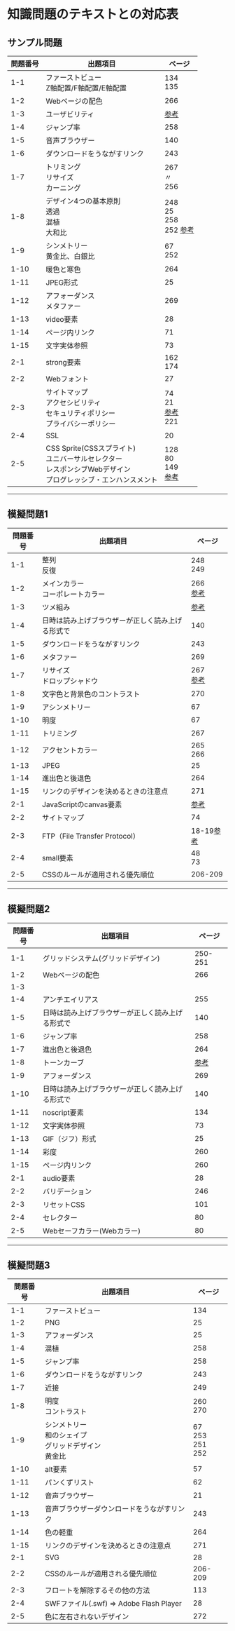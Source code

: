 # 知識問題のテキストとの対応表

## サンプル問題

| 問題番号 | 出題項目 | ページ |
| --- | --- | --- |
| 1-1 | ファーストビュー<br>Z軸配置/F軸配置/E軸配置 | 134<br>135 |
| 1-2 | Webページの配色 | 266 |
| 1-3 | ユーザビリティ | [参考](https://webdesignday.jp/inspiration/technique/css/5793/) |
| 1-4 | ジャンプ率 | 258 |
| 1-5 | 音声ブラウザー | 140 |
| 1-6 | ダウンロードをうながすリンク | 243 |
| 1-7 | トリミング<br>リサイズ<br>カーニング | 267<br>〃<br>256 |
| 1-8 | デザイン4つの基本原則<br>透過<br>混植<br>大和比 | 248<br>25<br>258<br>252 [参考](https://www.asobou.co.jp/blog/web/silver-ratio) |
| 1-9 | シンメトリー<br>黄金比、白銀比 | 67<br>252 |
| 1-10 | 暖色と寒色 | 264 |
| 1-11 | JPEG形式 | 25 |
| 1-12 | アフォーダンス<br>メタファー| 269 |
| 1-13 | video要素| 28 |
| 1-14 | ページ内リンク| 71 |
| 1-15 | 文字実体参照| 73 |
| 2-1 | strong要素 | 162<br>174 |
| 2-2 | Webフォント | 27 |
| 2-3 | サイトマップ<br>アクセシビリティ<br>セキュリティポリシー<br>プライバシーポリシー | 74<br>21<br>[参考](https://www.soumu.go.jp/main_sosiki/joho_tsusin/security/business/executive/04-2.html)<br>221 |
| 2-4 | SSL | 20 |
| 2-5 | CSS Sprite(CSSスプライト)<br>ユニバーサルセレクター<br>レスポンシブWebデザイン<br>プログレッシブ・エンハンスメント | 128<br>80<br>149<br>[参考](https://uxdaystokyo.com/articles/glossary/progressive-enhancement/) |

---
## 模擬問題1

| 問題番号 | 出題項目 | ページ |
| --- | --- | --- |
| 1-1 | 整列<br>反復 | 248<br>249 |
| 1-2 | メインカラー<br>コーポレートカラー | 266<br>[参考](https://ja.wikipedia.org/wiki/%E3%82%B3%E3%83%BC%E3%83%9D%E3%83%AC%E3%83%BC%E3%83%88%E3%82%AB%E3%83%A9%E3%83%BC) |
| 1-3 | ツメ組み | [参考](https://suikoudesign.com/suikolog/design/1864) |
| 1-4 | 日時は読み上げブラウザーが正しく読み上げる形式で | 140 |
| 1-5 | ダウンロードをうながすリンク | 243 |
| 1-6 | メタファー | 269 |
| 1-7 | リサイズ<br>ドロップシャドウ | 267<br>[参考](https://www.genius-web.co.jp/blog/design-tips/new-american-designers-ladies-and-gentlemendo-you-understand-the-difference-between-dropshadow-and-light.html) |
| 1-8 | 文字色と背景色のコントラスト | 270 |
| 1-9 | アシンメトリー | 67 |
| 1-10 | 明度 | 67 |
| 1-11 | トリミング | 267 |
| 1-12 | アクセントカラー | 265<br>266 |
| 1-13 | JPEG | 25 |
| 1-14 | 進出色と後退色 | 264 |
| 1-15 | リンクのデザインを決めるときの注意点 | 271 |
| 2-1 | JavaScriptのcanvas要素 | [参考](https://developer.mozilla.org/ja/docs/Web/API/Canvas_API) |
| 2-2 | サイトマップ | 74 |
| 2-3 | FTP（File Transfer Protocol） | 18-19[参考](https://it-trend.jp/file_transfer/article/104-0004) |
| 2-4 | small要素 | 48<br>73 |
| 2-5 | CSSのルールが適用される優先順位 | 206-209 |

---
## 模擬問題2

| 問題番号 | 出題項目 | ページ |
| --- | --- | --- |
| 1-1 | グリッドシステム(グリッドデザイン) | 250-251 |
| 1-2 | Webページの配色 | 266 |
| 1-3 |  |  |
| 1-4 | アンチエイリアス | 255 |
| 1-5 | 日時は読み上げブラウザーが正しく読み上げる形式で | 140 |
| 1-6 | ジャンプ率 | 258 |
| 1-7 | 進出色と後退色 | 264 |
| 1-8 | トーンカーブ | [参考](https://www.gen-zo.com/technique/col_tone.html) |
| 1-9 | アフォーダンス | 269 |
| 1-10 | 日時は読み上げブラウザーが正しく読み上げる形式で | 140 |
| 1-11 | noscript要素 | 134 |
| 1-12 | 文字実体参照 | 73 |
| 1-13 | GIF（ジフ）形式 | 25 |
| 1-14 | 彩度 | 260 |
| 1-15 | ページ内リンク | 260 |
| 2-1 | audio要素 | 28 |
| 2-2 | バリデーション | 246 |
| 2-3 | リセットCSS | 101 |
| 2-4 | セレクター | 80 |
| 2-5 | Webセーフカラー(Webカラー) | 80 |

---
## 模擬問題3

| 問題番号 | 出題項目 | ページ |
| --- | --- | --- |
| 1-1 | ファーストビュー | 134 |
| 1-2 | PNG | 25 |
| 1-3 | アフォーダンス | 25 |
| 1-4 | 混植 | 258 |
| 1-5 | ジャンプ率 | 258 |
| 1-6 | ダウンロードをうながすリンク | 243 |
| 1-7 | 近接 | 249 |
| 1-8 | 明度<br>コントラスト | 260<br>270|
| 1-9 | シンメトリー<br>和のシェイプ<br>グリッドデザイン<br>黄金比 | 67<br>253<br>251<br>252 |
| 1-10 | alt要素 | 57 |
| 1-11 | パンくずリスト | 62 |
| 1-12 | 音声ブラウザー | 21 |
| 1-13 | 音声ブラウザーダウンロードをうながすリンク | 243 |
| 1-14 | 色の軽重 | 264 |
| 1-15 | リンクのデザインを決めるときの注意点 | 271 |
| 2-1 | SVG | 28 |
| 2-2 | CSSのルールが適用される優先順位 | 206-209 |
| 2-3 | フロートを解除するその他の方法 | 113 |
| 2-4 | SWFファイル(.swf) => Adobe Flash Player | 28 |
| 2-5 | 色に左右されないデザイン | 272 |